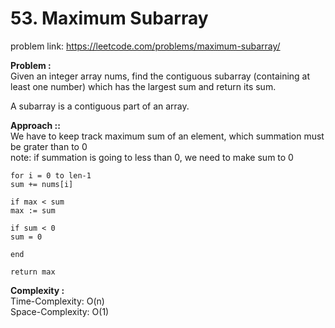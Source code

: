 # 53. Maximum Subarray

problem link: https://leetcode.com/problems/maximum-subarray/

**Problem :**<br>
Given an integer array nums, find the contiguous subarray (containing at least one number) which has the largest sum and return its sum.<br>

A subarray is a contiguous part of an array.<br>

**Approach ::**<br>
We have to keep track maximum sum of an element, which summation must be grater than to 0<br>
note: if summation is going to less than 0, we need to make sum to 0<br>

```
for i = 0 to len-1
sum += nums[i]

if max < sum
max := sum

if sum < 0
sum = 0

end

return max
```

**Complexity :**<br>
Time-Complexity: O(n)<br>
Space-Complexity: O(1)<br>
